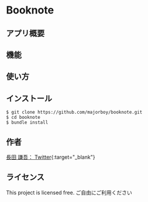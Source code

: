 # Booknote

## アプリ概要

## 機能

## 使い方

## インストール
  ```
  $ git clone https://github.com/majorboy/booknote.git
  $ cd booknote
  $ bundle install
  ```
## 作者
[長田 謙吾： Twitter](https://twitter.com/tuk_nagayan){:target="_blank"}
## ライセンス
This project is licensed free.
ご自由にご利用ください
